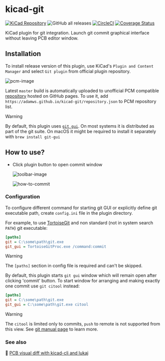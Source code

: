 # kicad-git

[![KiCad Repository](https://img.shields.io/badge/KiCad-Plugin%20Repository-blue)](https://gitlab.com/kicad/addons/metadata/-/tree/main/packages/com.github.adamws.kicad-git)
![GitHub all releases](https://img.shields.io/github/downloads/adamws/kicad-git/total)
[![CircleCI](https://circleci.com/gh/adamws/kicad-git.svg?style=shield)](https://circleci.com/gh/adamws/kicad-git/tree/master)
[![Coverage Status](https://coveralls.io/repos/github/adamws/kicad-git/badge.svg?branch=master)](https://coveralls.io/github/adamws/kicad-git?branch=master)

KiCad plugin for git integration. Launch git commit graphical interface without leaving PCB editor window.

## Installation

To install release version of this plugin, use KiCad's `Plugin and Content Manager`
and select `Git plugin` from official plugin repository.

![pcm-image](resources/pcm.png)

Latest `master` build is automatically uploaded to unofficial PCM compatible
[repository](https://adamws.github.io/kicad-git/) hosted on GitHub pages.
To use it, add `https://adamws.github.io/kicad-git/repository.json`
to PCM repository list.

> [!WARNING]
> By default, this plugin uses [`git gui`](https://git-scm.com/docs/git-gui).
> On most systems it is distributed as part of the git suite.
> On macOS it might be required to install it separately with `brew install git-gui`

## How to use?

- Click plugin button to open commit window

  ![toolbar-image](resources/toolbar.png)

  ![how-to-commit](resources/how-to-commit.png)

### Configuration

To configure different command for starting git GUI or explicitly define git executable path,
create `config.ini` file in the plugin directory.

For example, to use [TortoiseGit](https://tortoisegit.org) and non standard (not in system search `PATH`) git executable:

```ini
[paths]
git = C:\some\path\git.exe
git_gui = TortoiseGitProc.exe /command:commit
```

> [!WARNING]
> The `[paths]` section in config file is required and can't be skipped.

By default, this plugin starts `git gui` window which will remain open after clicking 'commit'
button. To start window for arranging and making exactly one commit use `git citool` instead:

```ini
[paths]
git = C:\some\path\git.exe
git_gui = C:\some\path\git.exe citool
```

> [!WARNING]
> The `citool` is limited only to commits, `push` to remote is not supported from this view.
> See [git manual page](https://www.man7.org/linux/man-pages/man1/git-gui.1.html#top_of_page) to learn more.

### See also

:link: [PCB visual diff with kicad-cli and lukaj](https://adamws.github.io/pcb-visual-diff-with-kicad-cli-and-lukaj)
